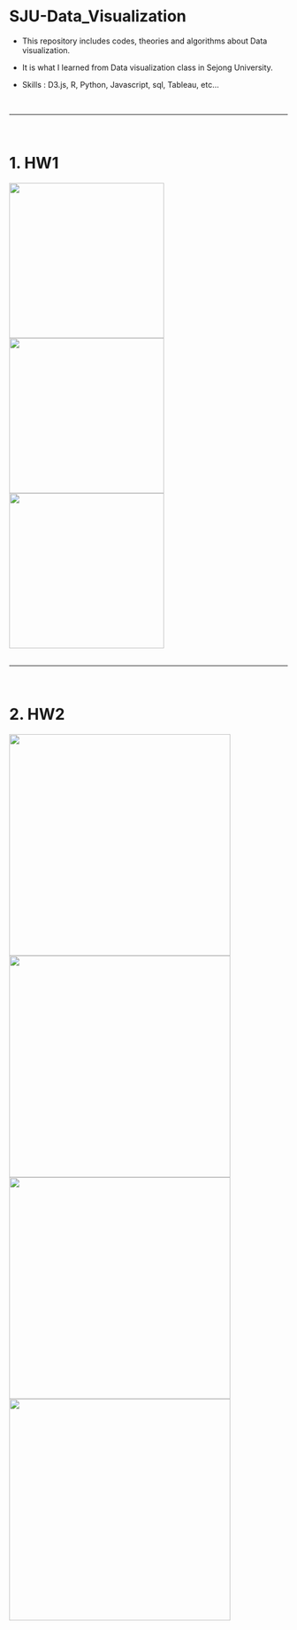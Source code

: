 # SJU-Data_Visualization

 - This repository includes codes, theories and algorithms about Data visualization.

 - It is what I learned from Data visualization class in Sejong University.
 
 - Skills : D3.js, R, Python, Javascript, sql, Tableau, etc...

<br>
<hr>
<br>

# 1. HW1

<div>
<img width="280" src="https://user-images.githubusercontent.com/40679567/65499229-43aa4a00-def8-11e9-8c6b-4140f89a4949.png">
<img width="280" src="https://user-images.githubusercontent.com/40679567/65499320-5e7cbe80-def8-11e9-9818-2e59405c19f9.png">
<img width="280" src="https://user-images.githubusercontent.com/40679567/65499322-60468200-def8-11e9-99d4-71e40e401ca7.png">
</div>

<br>
<hr>
<br>

# 2. HW2

<div>
<img width="400" src="https://user-images.githubusercontent.com/40679567/66417192-6f6e1980-ea3a-11e9-8a39-3ffdcf8d2826.png">
<img width="400" src="https://user-images.githubusercontent.com/40679567/66417197-7137dd00-ea3a-11e9-9b0e-c328aa0bd3b3.png">
<img width="400" src="https://user-images.githubusercontent.com/40679567/66417201-7301a080-ea3a-11e9-9ba2-c314379dc7fa.png">
<img width="400" src="https://user-images.githubusercontent.com/40679567/66417205-74cb6400-ea3a-11e9-88c0-438f8b3a34cf.png">
</div>
